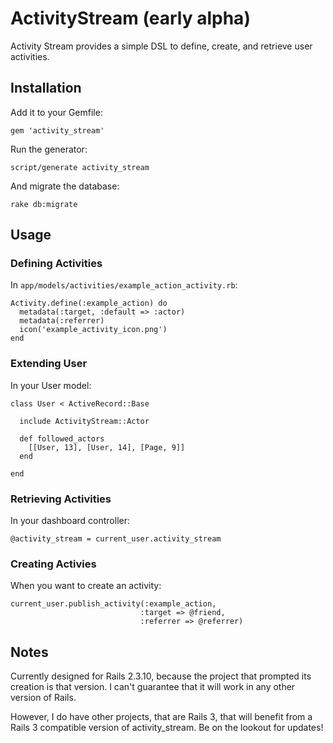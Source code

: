 # ActivityStream (early alpha) #

Activity Stream provides a simple DSL to define, create,
and retrieve user activities.

## Installation ##

Add it to your Gemfile:

    gem 'activity_stream'
   
Run the generator:

    script/generate activity_stream
    
And migrate the database:

    rake db:migrate

## Usage ##

### Defining Activities ###

In `app/models/activities/example_action_activity.rb`:

    Activity.define(:example_action) do
      metadata(:target, :default => :actor)
      metadata(:referrer)
      icon('example_activity_icon.png')
    end

### Extending User ###

In your User model:

    class User < ActiveRecord::Base
    
      include ActivityStream::Actor
      
      def followed_actors
        [[User, 13], [User, 14], [Page, 9]]
      end
      
    end

### Retrieving Activities ###

In your dashboard controller:

    @activity_stream = current_user.activity_stream

### Creating Activies ###

When you want to create an activity:

    current_user.publish_activity(:example_action,
                                 :target => @friend,
                                 :referrer => @referrer)


## Notes ##

Currently designed for Rails 2.3.10, because the project
that prompted its creation is that version. I can't guarantee
that it will work in any other version of Rails.

However, I do have other projects, that are Rails 3, that will
benefit from a Rails 3 compatible version of activity_stream.
Be on the lookout for updates!


